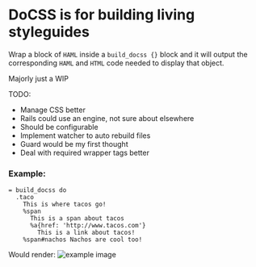 # DoCSS is for building living styleguides

Wrap a block of `HAML` inside a `build_docss {}` block and it will output the corresponding `HAML` and `HTML` code needed to display that object.

Majorly just a WIP

TODO:
 - Manage CSS better
  - Rails could use an engine, not sure about elsewhere
  - Should be configurable
 - Implement watcher to auto rebuild files
  - Guard would be my first thought
 - Deal with required wrapper tags better

### Example:

```haml
= build_docss do
  .taco
    This is where tacos go!
    %span
      This is a span about tacos
      %a{href: 'http://www.tacos.com'}
        This is a link about tacos!
    %span#nachos Nachos are cool too!
```

Would render:
![example image](example.png)
